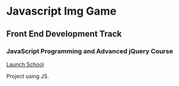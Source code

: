 # Javascript Img Game
## Front End Development Track
### JavaScript Programming and Advanced jQuery Course
[Launch School](http://launchschool.com/)

Project using JS.
